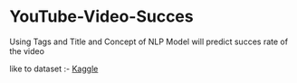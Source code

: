 # YouTube-Video-Succes
Using Tags and Title and Concept of NLP Model will predict succes rate of the video

like to dataset :- [Kaggle]('https://www.kaggle.com/rsrishav/youtube-trending-video-dataset/')
